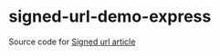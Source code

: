 # signed-url-demo-express

Source code for [Signed url article](https://tonynguyenit.medium.com/upload-access-image-or-video-or-any-content-to-s3-via-pre-signed-url-with-nodejs-d4d070252390?sk=b4ad88dbc5bac7d559d1565194fe4f84)
